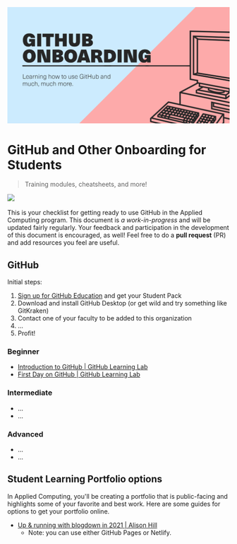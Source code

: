 ![banner](github_onboarding_banner.png)

# GitHub and Other Onboarding for Students
> Training modules, cheatsheets, and more!

![](https://img.shields.io/badge/Status-in%20progress-yellowgreen)

This is your checklist for getting ready to use GitHub in the Applied Computing program. This document is *a work-in-progress* and will be updated fairly regularly. Your feedback and participation in the development of this document is encouraged, as well! Feel free to do a **pull request** (PR) and add resources you feel are useful.

## GitHub

Initial steps:

1. [Sign up for GitHub Education](https://education.github.com/students) and get your Student Pack
2. Download and install GitHub Desktop (or get wild and try something like GitKraken)
3. Contact one of your faculty to be added to this organization
4. ...
5. Profit!

### Beginner

+ [Introduction to GitHub | GitHub Learning Lab](https://lab.github.com/githubtraining/introduction-to-github)
+ [First Day on GitHub | GitHub Learning Lab](https://lab.github.com/githubtraining/first-day-on-github)

### Intermediate

+ ...
+ ...

### Advanced

+ ...
+ ...

## Student Learning Portfolio options

In Applied Computing, you'll be creating a portfolio that is public-facing and highlights some of your favorite and best work. Here are some guides for options to get your portfolio online.

+ [Up & running with blogdown in 2021 | Alison Hill](https://alison.rbind.io/blog/2020-12-new-year-new-blogdown/)
    + Note: you can use either GitHub Pages or Netlify.

